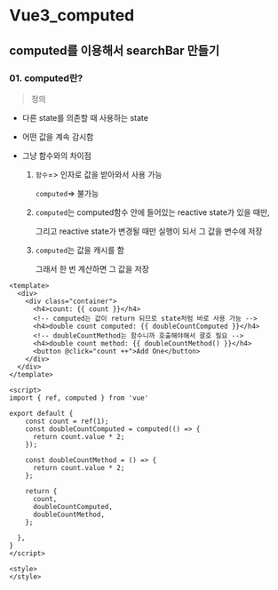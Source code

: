 # Vue3_computed

## computed를 이용해서 searchBar 만들기

### 01. computed란?

> 정의

- 다른 state를 의존할 때 사용하는 state

- 어떤 값을 계속 감시함

- 그냥 함수와의 차이점

  1. `함수`=> 인자로 값을 받아와서 사용 가능

     `computed`=> 불가능

  2. `computed`는 computed함수 안에 들어있는 reactive state가 있을 때만, 

     그리고 reactive state가 변경될 때만 실행이 되서 그 값을 변수에 저장

  3. `computed`는 값을 캐시를 함

     그래서 한 번 계산하면 그 값을 저장

```vue
<template>
  <div>
    <div class="container">
      <h4>count: {{ count }}</h4>
      <!-- computed는 값이 return 되므로 state처럼 바로 사용 가능 -->
      <h4>double count computed: {{ doubleCountComputed }}</h4>
      <!-- doubleCountMethod는 함수니까 호출해야해서 괄호 필요 -->
      <h4>double count method: {{ doubleCountMethod() }}</h4>
      <button @click="count ++">Add One</button>
    </div>
  </div>
</template>

<script>
import { ref, computed } from 'vue'
    
export default {
    const count = ref(1);
    const doubleCountComputed = computed(() => {
      return count.value * 2;
    });

    const doubleCountMethod = () => {
      return count.value * 2;
    };

    return {
      count,
      doubleCountComputed,
      doubleCountMethod,
    };
    
  },
}
</script>

<style>
</style>
```




